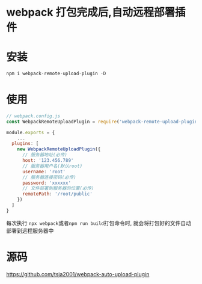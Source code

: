 # webpack 打包完成后,自动远程部署插件

# 安装
```js
npm i webpack-remote-upload-plugin -D
```

# 使用
```js
// webpack.config.js
const WebpackRemoteUploadPlugin = require('webpack-remote-upload-plugin')

module.exports = {
	...
  plugins: [
    new WebpackRemoteUploadPlugin({
      // 服务器地址(必传)
      host: '123.456.789'
      // 服务器用户名(默认root)
      username: 'root'
      // 服务器连接密码(必传)
      password: 'xxxxxx'
      // 文件部署到服务器的位置(必传)
      remotePath: '/root/public'
    })
  ]
}
```

每次执行 `npx webpack`或者`npm run build`打包命令时, 就会将打包好的文件自动部署到远程服务器中

# 源码
https://github.com/tsja2001/webpack-auto-upload-plugin
